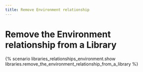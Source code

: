 ```yaml
---
title: Remove Environment relationship
---
```


# Remove the Environment relationship from a Library

{% scenario libraries_relationships_environment.show libraries.remove_the_environment_relationship_from_a_library %}
